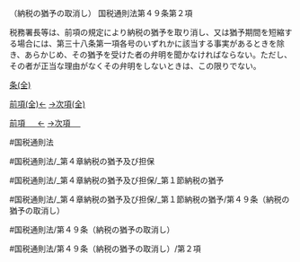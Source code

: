 （納税の猶予の取消し）
国税通則法第４９条第２項

税務署長等は、前項の規定により納税の猶予を取り消し、又は猶予期間を短縮する場合には、第三十八条第一項各号のいずれかに該当する事実があるときを除き、あらかじめ、その猶予を受けた者の弁明を聞かなければならない。ただし、その者が正当な理由がなくその弁明をしないときは、この限りでない。

[条(全)](国税通則法＿＿＿＿＿第４９条_.md)

[前項(全)←](国税通則法＿＿＿＿＿第４９条第１項_.md)    [→次項(全)](国税通則法＿＿＿＿＿第４９条第３項_.md)

[前項 　 ←](国税通則法＿＿＿＿＿第４９条第１項.md)    [→次項 　 ](国税通則法＿＿＿＿＿第４９条第３項.md)



#国税通則法

#国税通則法/_第４章納税の猶予及び担保

#国税通則法/_第４章納税の猶予及び担保/_第１節納税の猶予

#国税通則法/_第４章納税の猶予及び担保/_第１節納税の猶予/第４９条（納税の猶予の取消し）

#国税通則法/第４９条（納税の猶予の取消し）

#国税通則法/第４９条（納税の猶予の取消し）/第２項

